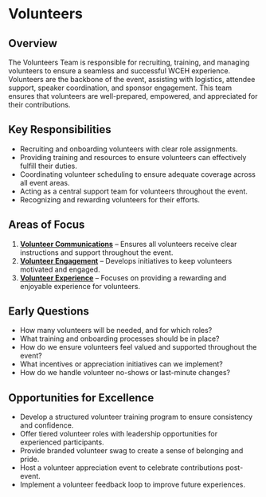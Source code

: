 # Volunteers

## Overview

The Volunteers Team is responsible for recruiting, training, and managing volunteers to ensure a seamless and successful WCEH experience. Volunteers are the backbone of the event, assisting with logistics, attendee support, speaker coordination, and sponsor engagement. This team ensures that volunteers are well-prepared, empowered, and appreciated for their contributions.

## Key Responsibilities

- Recruiting and onboarding volunteers with clear role assignments.
- Providing training and resources to ensure volunteers can effectively fulfill their duties.
- Coordinating volunteer scheduling to ensure adequate coverage across all event areas.
- Acting as a central support team for volunteers throughout the event.
- Recognizing and rewarding volunteers for their efforts.

## Areas of Focus

1. **[Volunteer Communications](https://github.com/WordCamp-Canada/2025-planning-documentation/blob/main/volunteers/volunteer-comms/readme.md)** – Ensures all volunteers receive clear instructions and support throughout the event.
2. **[Volunteer Engagement](https://github.com/WordCamp-Canada/2025-planning-documentation/blob/main/volunteers/volunteer-engagement/readme.md)** – Develops initiatives to keep volunteers motivated and engaged.
3. **[Volunteer Experience](https://github.com/WordCamp-Canada/2025-planning-documentation/blob/main/volunteers/volunteer-experience/readme.md)** – Focuses on providing a rewarding and enjoyable experience for volunteers.

## Early Questions

- How many volunteers will be needed, and for which roles?
- What training and onboarding processes should be in place?
- How do we ensure volunteers feel valued and supported throughout the event?
- What incentives or appreciation initiatives can we implement?
- How do we handle volunteer no-shows or last-minute changes?

## Opportunities for Excellence

- Develop a structured volunteer training program to ensure consistency and confidence.
- Offer tiered volunteer roles with leadership opportunities for experienced participants.
- Provide branded volunteer swag to create a sense of belonging and pride.
- Host a volunteer appreciation event to celebrate contributions post-event.
- Implement a volunteer feedback loop to improve future experiences.